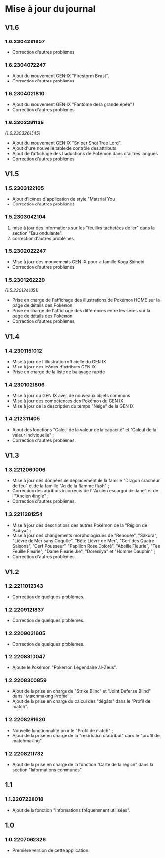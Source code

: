 # Mise à jour du journal

## V1.6
### 1.6.2304291857
- Correction d'autres problèmes
### 1.6.2304072247
- Ajout du mouvement GEN-IX "Firestorm Beast".
- Correction d'autres problèmes
### 1.6.2304021810
- Ajout du mouvement GEN-IX "Fantôme de la grande épée" !
- Correction d'autres problèmes
### 1.6.2303291135
_(1.6.2303261545)_
- Ajout du mouvement GEN-IX "Sniper Shot Tree Lord".
- Ajout d'une nouvelle table de contrôle des attributs
- Ajout de l'affichage des traductions de Pokémon dans d'autres langues
- Correction d'autres problèmes

## V1.5

### 1.5.2303122105
- Ajout d'icônes d'application de style "Material You
- Correction d'autres problèmes

### 1.5.2303042104
1. mise à jour des informations sur les "feuilles tachetées de fer" dans la section "Eau ondulante".
2. correction d'autres problèmes
### 1.5.2302022247
- Mise à jour des mouvements GEN IX pour la famille Koga Shinobi
- Correction d'autres problèmes
### 1.5.2301262229
_(1.5.2301241051)_
- Prise en charge de l'affichage des illustrations de Pokémon HOME sur la page de détails des Pokémon
- Prise en charge de l'affichage des différences entre les sexes sur la page de détails des Pokémon
- Correction d'autres problèmes
## V1.4
### 1.4.2301151012
- Mise à jour de l'illustration officielle du GEN IX
- Mise à jour des icônes d'attributs GEN IX
- Prise en charge de la liste de balayage rapide
### 1.4.2301021806
- Mise à jour du GEN IX avec de nouveaux objets communs
- Mise à jour des compétences des Pokémon du GEN IX
- Mise à jour de la description du temps "Neige" de la GEN IX
### 1.4.212311405
- Ajout des fonctions "Calcul de la valeur de la capacité" et "Calcul de la valeur individuelle" ;
- Correction d'autres problèmes.
## V1.3
### 1.3.2212060006
- Mise à jour des données de déplacement de la famille "Dragon cracheur de feu" et de la famille "As de la flamme flash" ;
- Correction des attributs incorrects de l'"Ancien escargot de Jane" et de l'"Ancien dingle" ;
- Correction d'autres problèmes.
### 1.3.2211281254
- Mise à jour des descriptions des autres Pokémon de la "Région de Padiya" ;
- Mise à jour des changements morphologiques de "Renouée", "Sakura", "Lièvre de Mer sans Coquille", "Bête Lièvre de Mer", "Cerf des Quatre Saisons", "Cerf Pousseur", "Papillon Rose Coloré", "Abeille Fleurie", "Tee Feuille Fleurie", "Dame Fleurie Jie", "Doremiya" et "Homme Dauphin" ;
- Correction d'autres problèmes.
## V1.2
### 1.2.2211012343
- Correction de quelques problèmes.
### 1.2.2209121837
- Correction de quelques problèmes.
### 1.2.2209031605
- Correction de quelques problèmes.
### 1.2.2208310047
- Ajoute le Pokémon "Pokémon Légendaire Al-Zeus".
### 1.2.2208300859
- Ajout de la prise en charge de "Strike Blind" et "Joint Defense Blind" dans "Matchmaking Profile" ;
- Ajout de la prise en charge du calcul des "dégâts" dans le "Profil de match".
### 1.2.2208281620 
- Nouvelle fonctionnalité pour le "Profil de match" ;
- Ajout de la prise en charge de la "restriction d'attribut" dans le "profil de matchmaking".
### 1.2.2208211732
- Ajout de la prise en charge de la fonction "Carte de la région" dans la section "Informations communes".
## 1.1
### 1.1.2207220018
- Ajout de la fonction "Informations fréquemment utilisées".
## 1.0
### 1.0.2207062326
- Première version de cette application.